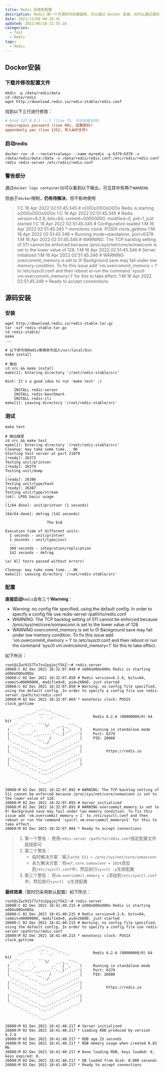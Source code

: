 ```yaml
---
title: Redis 安装和配置
description: Redis 是一个开源的内存数据库，可以通过 Docker 安装，也可以通过源码安装。安装后存在一些警告，需要进行配置。
date: 2021/12/04 00:28:45
updated: 2022/06/18 22:55:16
categories:
  - Tool
  - Redis
tags:
  - Redis
---
```


## Docker安装

### 下载并修改配置文件

```shell
mkdir -p /data/redis/data
cd /data/redis
wget http://download.redis.io/redis-stable/redis.conf
```

找到以下三行进行修改：

```ini
# bind 127.0.0.1 -::1 (line 75, 允许远程访问)
requirepass password (line 901, 设置密码)
appendonly yes (line 1252, 写入AOF文件)
```

### 启动redis

```shell
docker run -d --restart=always --name myredis -p 6379:6379 -v /data/redis/data:/data -v /data/redis/redis.conf:/etc/redis/redis.conf redis redis-server /etc/redis/redis.conf
```

### 警告部分

通过`docker logs containerID`可以看到以下输出，可见其中有两个`WARNING`

但由于`docker`限制，**仍有待解决**，但不影响使用

>   1:C 16 Apr 2022 02:51:45.345 # oO0OoO0OoO0Oo Redis is starting oO0OoO0OoO0Oo
>   1:C 16 Apr 2022 02:51:45.345 # Redis version=6.2.6, bits=64, commit=00000000, modified=0, pid=1, just started
>   1:C 16 Apr 2022 02:51:45.345 # Configuration loaded
>   1:M 16 Apr 2022 02:51:45.345 * monotonic clock: POSIX clock_gettime
>   1:M 16 Apr 2022 02:51:45.346 * Running mode=standalone, port=6379.
>   1:M 16 Apr 2022 02:51:45.346 # WARNING: The TCP backlog setting of 511 cannot be enforced because /proc/sys/net/core/somaxconn is set to the lower value of 128.
>   1:M 16 Apr 2022 02:51:45.346 # Server initialized
>   1:M 16 Apr 2022 02:51:45.346 # WARNING overcommit_memory is set to 0! Background save may fail under low memory condition. To fix this issue add 'vm.overcommit_memory = 1' to /etc/sysctl.conf and then reboot or run the command 'sysctl vm.overcommit_memory=1' for this to take effect.
>   1:M 16 Apr 2022 02:51:45.346 * Ready to accept connections

## 源码安装

### 安装

``````shell
wget http://download.redis.io/redis-stable.tar.gz
tar -xzf redis-stable.tar.gz
cd redis-stable/
make
...
``````

```shell
# 以下命令将Redis常用命令加入/usr/local/bin
make install

# 输出
cd src && make install
make[1]: Entering directory '/root/redis-stable/src'

Hint: It's a good idea to run 'make test' ;)

    INSTALL redis-server
    INSTALL redis-benchmark
    INSTALL redis-cli
make[1]: Leaving directory '/root/redis-stable/src'
```

### 测试

```shell
make test

# 输出摘录
cd src && make test
make[1]: Entering directory '/root/redis-stable/src'
Cleanup: may take some time... OK
Starting test server at port 21079
[ready]: 26372
Testing unit/printver
[ready]: 26374
Testing unit/dump
...
[ready]: 26386
Testing unit/type/hash
[ready]: 26387
Testing unit/type/stream
[ok]: LPOS basic usage
...
[1/64 done]: unit/printver (1 seconds)
...
[64/64 done]: defrag (142 seconds)

                   The End

Execution time of different units:
  1 seconds - unit/printver
  1 seconds - unit/type/incr
  ...
  360 seconds - integration/replication
  142 seconds - defrag

\o/ All tests passed without errors!

Cleanup: may take some time... OK
make[1]: Leaving directory '/root/redis-stable/src'
```

### 配置

**直接启动**`Redis`会有三个**Warning**：

-   Warning: no config file specified, using the default config. In order to specify a config file use redis-server /path/to/redis.conf
-   WARNING: The TCP backlog setting of 511 cannot be enforced because /proc/sys/net/core/somaxconn is set to the lower value of 128.
-   WARNING overcommit_memory is set to 0! Background save may fail under low memory condition. To fix this issue add 'vm.overcommit_memory = 1' to /etc/sysctl.conf and then reboot or run the command 'sysctl vm.overcommit_memory=1' for this to take effect.

如下所示：

```shell
root@iZwz91577x7sn2pgjejf5kZ:~# redis-server
20060:C 02 Dec 2021 18:32:07.848 # oO0OoO0OoO0Oo Redis is starting oO0OoO0OoO0Oo
20060:C 02 Dec 2021 18:32:07.850 # Redis version=6.2.6, bits=64, commit=00000000, modified=0, pid=20060, just started
20060:C 02 Dec 2021 18:32:07.850 # Warning: no config file specified, using the default config. In order to specify a config file use redis-server /path/to/redis.conf
20060:M 02 Dec 2021 18:32:07.869 * monotonic clock: POSIX clock_gettime
                _._
           _.-``__ ''-._
      _.-``    `.  `_.  ''-._           Redis 6.2.6 (00000000/0) 64 bit
  .-`` .-```.  ```\/    _.,_ ''-._
 (    '      ,       .-`  | `,    )     Running in standalone mode
 |`-._`-...-` __...-.``-._|'` _.-'|     Port: 6379
 |    `-._   `._    /     _.-'    |     PID: 20060
  `-._    `-._  `-./  _.-'    _.-'
 |`-._`-._    `-.__.-'    _.-'_.-'|
 |    `-._`-._        _.-'_.-'    |           https://redis.io
  `-._    `-._`-.__.-'_.-'    _.-'
 |`-._`-._    `-.__.-'    _.-'_.-'|
 |    `-._`-._        _.-'_.-'    |
  `-._    `-._`-.__.-'_.-'    _.-'
      `-._    `-.__.-'    _.-'
          `-._        _.-'
              `-.__.-'

20060:M 02 Dec 2021 18:32:07.892 # WARNING: The TCP backlog setting of 511 cannot be enforced because /proc/sys/net/core/somaxconn is set to the lower value of 128.
20060:M 02 Dec 2021 18:32:07.893 # Server initialized
20060:M 02 Dec 2021 18:32:07.893 # WARNING overcommit_memory is set to 0! Background save may fail under low memory condition. To fix this issue add 'vm.overcommit_memory = 1' to /etc/sysctl.conf and then reboot or run the command 'sysctl vm.overcommit_memory=1' for this to take effect.
20060:M 02 Dec 2021 18:32:07.904 * Ready to accept connections
```

>   1.   第一个警告：
>        使用`redis-server /path/to/redis.conf`指定配置文件路径即可
>   2.   第二个警告：
>        -   临时解决方案：输入`echo 511 > /proc/sys/net/core/somaxconn`
>        -   永久解决方案：将`net.core.somaxconn = 1024`添加到`/etc/sysctl.conf`中，然后执行`sysctl -p`生效配置
>   3.   第三个警告：
>        将`vm.overcommit_memory = 1`添加到`/etc/sysctl.conf`中，然后执行`sysctl -p`生效配置

**最终效果**（暂时仍采用默认配置）如下所示：

```shell
root@iZwz91577x7sn2pgjejf5kZ:~# redis-server
26080:C 02 Dec 2021 18:41:40.215 # oO0OoO0OoO0Oo Redis is starting oO0OoO0OoO0Oo
26080:C 02 Dec 2021 18:41:40.215 # Redis version=6.2.6, bits=64, commit=00000000, modified=0, pid=26080, just started
26080:C 02 Dec 2021 18:41:40.215 # Warning: no config file specified, using the default config. In order to specify a config file use redis-server /path/to/redis.conf
26080:M 02 Dec 2021 18:41:40.215 * monotonic clock: POSIX clock_gettime
                _._
           _.-``__ ''-._
      _.-``    `.  `_.  ''-._           Redis 6.2.6 (00000000/0) 64 bit
  .-`` .-```.  ```\/    _.,_ ''-._
 (    '      ,       .-`  | `,    )     Running in standalone mode
 |`-._`-...-` __...-.``-._|'` _.-'|     Port: 6379
 |    `-._   `._    /     _.-'    |     PID: 26080
  `-._    `-._  `-./  _.-'    _.-'
 |`-._`-._    `-.__.-'    _.-'_.-'|
 |    `-._`-._        _.-'_.-'    |           https://redis.io
  `-._    `-._`-.__.-'_.-'    _.-'
 |`-._`-._    `-.__.-'    _.-'_.-'|
 |    `-._`-._        _.-'_.-'    |
  `-._    `-._`-.__.-'_.-'    _.-'
      `-._    `-.__.-'    _.-'
          `-._        _.-'
              `-.__.-'

26080:M 02 Dec 2021 18:41:40.217 # Server initialized
26080:M 02 Dec 2021 18:41:40.217 * Loading RDB produced by version 6.2.6
26080:M 02 Dec 2021 18:41:40.217 * RDB age 25 seconds
26080:M 02 Dec 2021 18:41:40.217 * RDB memory usage when created 0.83 Mb
26080:M 02 Dec 2021 18:41:40.217 # Done loading RDB, keys loaded: 0, keys expired: 0.
26080:M 02 Dec 2021 18:41:40.217 * DB loaded from disk: 0.000 seconds
26080:M 02 Dec 2021 18:41:40.217 * Ready to accept connections
```
